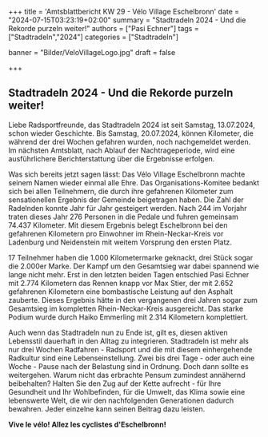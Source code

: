 +++
title = 'Amtsblattbericht KW 29 - Vélo Village Eschelbronn'
date = "2024-07-15T03:23:19+02:00"
summary = "Stadtradeln 2024 - Und die Rekorde purzeln weiter!"
authors = ["Pasi Echner"]
tags = ["Stadtradeln","2024"]
categories = ["Stadtradeln"]

banner = "Bilder/VeloVillageLogo.jpg"
draft = false

+++
## Stadtradeln 2024 - Und die Rekorde purzeln weiter!

Liebe Radsportfreunde, das Stadtradeln 2024 ist seit Samstag, 13.07.2024, schon wieder Geschichte. Bis Samstag, 20.07.2024, können Kilometer, die während der drei Wochen gefahren wurden, noch nachgemeldet werden. Im nächsten Amtsblatt, nach Ablauf der Nachtrageperiode, wird eine ausführlichere Berichterstattung über die Ergebnisse erfolgen.

Was sich bereits jetzt sagen lässt: Das Vélo Village Eschelbronn machte seinem Namen wieder einmal alle Ehre. Das Organisations-Komitee bedankt sich bei allen Teilnehmern, die durch ihre gefahrenen Kilometer zum sensationellen Ergebnis der Gemeinde beigetragen haben. Die Zahl der Radelnden konnte Jahr für Jahr gesteigert werden. Nach 244 im Vorjahr traten dieses Jahr 276 Personen in die Pedale und fuhren gemeinsam 74.437 Kilometer. Mit diesem Ergebnis belegt Eschelbronn bei den gefahrenen Kilometern pro Einwohner im Rhein-Neckar-Kreis vor Ladenburg und Neidenstein mit weitem Vorsprung den ersten Platz.

17 Teilnehmer haben die 1.000 Kilometermarke geknackt, drei Stück sogar die 2.000er Marke. Der Kampf um den Gesamtsieg war dabei spannend wie lange nicht mehr. Erst in den letzten beiden Tagen entschied Pasi Echner mit 2.774 Kilometern das Rennen knapp vor Max Stier, der mit 2.652 gefahrenen Kilometern eine bombastische Leistung auf den Asphalt zauberte. Dieses Ergebnis hätte in den vergangenen drei Jahren sogar zum Gesamtsieg im kompletten Rhein-Neckar-Kreis ausgereicht. Das starke Podium wurde durch Haiko Emmerling mit 2.314 Kilometern komplettiert.

Auch wenn das Stadtradeln nun zu Ende ist, gilt es, diesen aktiven Lebensstil dauerhaft in den Alltag zu integrieren. Stadtradeln ist mehr als nur drei Wochen Radfahren - Radsport und die mit diesem einhergehende Radkultur sind eine Lebenseinstellung. Zwei bis drei Tage - oder auch eine Woche - Pause nach der Belastung sind in Ordnung. Doch dann sollte es weitergehen. Warum nicht das erbrachte Pensum zumindest annähernd beibehalten? Halten Sie den Zug auf der Kette aufrecht - für Ihre Gesundheit und Ihr Wohlbefinden, für die Umwelt, das Klima sowie eine lebenswerte Welt, die wir den nachfolgenden Generationen dadurch bewahren. Jeder einzelne kann seinen Beitrag dazu leisten.

**Vive le vélo! Allez les cyclistes d'Eschelbronn!**
